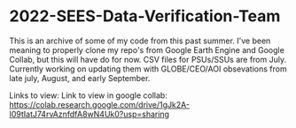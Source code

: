 # 2022-SEES-Data-Verification-Team
This is an archive of some of my code from this past summer. I've been meaning to properly clone my repo's from Google Earth Engine and Google Collab, but this will have do for now. CSV files for PSUs/SSUs are from July. Currently working on updating them with GLOBE/CEO/AOI obsevations from late july, August, and early September.

Links to view:
Link to view in google collab: https://colab.research.google.com/drive/1gJk2A-I09tIatJ74rvAznfdfA8wN4Uk0?usp=sharing

